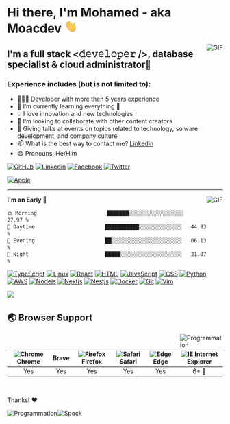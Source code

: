 # Hi there, I'm Mohamed - aka Moacdev <img width="30px" height="30" src="https://github.com/SatYu26/SatYu26/raw/master/Assets/Hi.gif" />

<img align="right" alt="GIF" height="160px" src="https://octodex.github.com/images/daftpunktocat-guy.gif" />

## I'm a full stack <𝚍𝚎𝚟𝚎𝚕𝚘𝚙𝚎𝚛 />, database specialist & cloud administrator💪

### Experience includes (but is not limited to):

- 👨🏻‍💻 Developer with more then 5 years experience
- 🌱 I’m currently learning everything 🤣
- 💡 I love innovation and new technologies
- 🤝 I’m looking to collaborate with other content creators
- 🎤 Giving talks at events on topics related to technology, solware development, and company culture
- 📫 What is the best way to contact me? [Linkedin](https://www.linkedin.com/in/mohamed-a-cisse-5a5149218/)
- 😄 Pronouns: He/Him

[![GitHub](https://img.shields.io/badge/Github-100000?style=for-the-badge&logo=github&logoColor=white)](https://github.com/moacdev)
[![Linkedin](https://img.shields.io/badge/Linkedin-0077B5?style=for-the-badge&logo=linkedin&logoColor=white)](https://www.linkedin.com/in/mohamed-a-cisse-5a5149218/)
[![Facebook](https://img.shields.io/badge/Facebook-0077B5?style=for-the-badge&logo=facebook&logoColor=white)](https://www.facebook.com/moacdev)
[![Twitter](https://img.shields.io/badge/Twitter-1DA1F2?style=for-the-badge&logo=twitter&logoColor=white)](https://twitter.com/Moacdev)

[![Apple](https://img.shields.io/badge/Apple-MacBook_Pro_2019-999999?style=for-the-badge&logo=apple&logoColor=white)]()

---

<img align="right" alt="GIF" height="170px" src="https://media.giphy.com/media/J5B1Y8QZnzXXbLQIBu/giphy.gif" />


**I'm an Early 🐤** 

```text
🌞 Morning                       ███████░░░░░░░░░░░░░░░░░░   27.97 % 
🌆 Daytime                       ███████████░░░░░░░░░░░░░░   44.83 % 
🌃 Evening                       ██░░░░░░░░░░░░░░░░░░░░░░░   06.13 % 
🌙 Night                         █████░░░░░░░░░░░░░░░░░░░░   21.07 % 
```



[![TypeScript](https://img.shields.io/badge/TypeScript-00ADD8?style=for-the-badge&logo=typescript&logoColor=white)]()
[![Linux](https://img.shields.io/badge/Linux-00ADD8?style=for-the-badge&logo=linux&logoColor=white)]()
[![React](https://img.shields.io/badge/React-00ADD8?style=for-the-badge&logo=react&logoColor=white)]()
[![HTML](https://img.shields.io/badge/HTML-00ADD8?style=for-the-badge&logo=html&logoColor=white)]()
[![JavaScript](https://img.shields.io/badge/JavaScript-00ADD8?style=for-the-badge&logo=javascript&logoColor=white)]()
[![CSS](https://img.shields.io/badge/CSS-00ADD8?style=for-the-badge&logo=css&logoColor=white)]()
[![Python](https://img.shields.io/badge/Python-00ADD8?style=for-the-badge&logo=python&logoColor=white)]()
[![AWS](https://img.shields.io/badge/AWS-00ADD8?style=for-the-badge&logo=aws&logoColor=white)]()
[![Nodejs](https://img.shields.io/badge/Nodejs-00ADD8?style=for-the-badge&logo=nodejs&logoColor=white)]()
[![Nextjs](https://img.shields.io/badge/Nextjs-00ADD8?style=for-the-badge&logo=nextjs&logoColor=white)]()
[![Nestjs](https://img.shields.io/badge/Nestjs-00ADD8?style=for-the-badge&logo=nestjs&logoColor=white)]()
[![Docker](https://img.shields.io/badge/Docker-2CA5E0?style=for-the-badge&logo=docker&logoColor=white)]()
[![Git](https://img.shields.io/badge/Git-F05032?style=for-the-badge&logo=git&logoColor=white)]()
[![Vim](https://img.shields.io/badge/Vim-%2311AB00.svg?&style=for-the-badge&logo=vim&logoColor=white)]()


<img src="https://imgur.com/rilHVxA.png"/> 


## 🌏 Browser Support

<img align="right" src="https://i.giphy.com/media/26ufdipQqU2lhNA4g/giphy.webp" alt="Programmation" width="100" />

| <img src="https://user-images.githubusercontent.com/1215767/34348387-a2e64588-ea4d-11e7-8267-a43365103afe.png" alt="Chrome" width="16px" height="16px" /> Chrome | Brave | <img src="https://user-images.githubusercontent.com/1215767/34348383-9e7ed492-ea4d-11e7-910c-03b39d52f496.png" alt="Firefox" width="16px" height="16px" /> Firefox | <img src="https://user-images.githubusercontent.com/1215767/34348394-a981f892-ea4d-11e7-9156-d128d58386b9.png" alt="Safari" width="16px" height="16px" /> Safari | <img src="https://user-images.githubusercontent.com/1215767/34348380-93e77ae8-ea4d-11e7-8696-9a989ddbbbf5.png" alt="Edge" width="16px" height="16px" /> Edge | <img src="https://user-images.githubusercontent.com/1215767/34348590-250b3ca2-ea4f-11e7-9efb-da953359321f.png" alt="IE" width="16px" height="16px" /> Internet Explorer |
| :---------: | :---------: | :---------: | :---------: | :---------: | :---------: |
| Yes | Yes | Yes | Yes | Yes | 6+ 🤣 |


<br />

Thanks! :heart:

<img src="https://i.giphy.com/media/W0crByKlXhLlC/200.webp" alt="Programmation" width="200" /><img src="https://media3.giphy.com/media/RgAl2ESJFnIQ0/giphy.gif" alt="Spock" width="200" />
